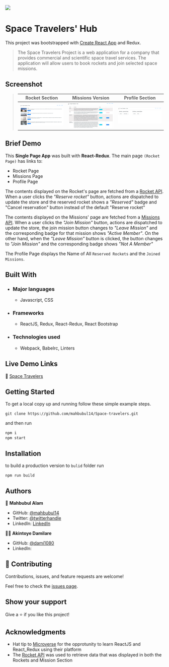 ![](https://img.shields.io/badge/Microverse-blueviolet)
# Space Travelers' Hub

This project was bootstrapped with [Create React App](https://github.com/facebook/create-react-app) and Redux.


> The Space Travelers Project is a web application for a company that provides commercial and scientific space travel services. The application will allow users to book rockets and join selected space missions.


## Screenshot
> |Rocket Section|Missions Version|Profile Section|
> |--------------|----------------|---------------|
> |![screenshot](./Rockets.png)|![screenshot2](./Mission.png)|![screenshot3](./My-profile.png)|

## Brief Demo

This **Single Page App**  was built with **React-Redux**. The main page `(Rocket Page)` has links to:
- Rocket Page
- Missions Page
- Profile Page 

The contents displayed on the Rocket's page are fetched from a [Rocket API](https://api.spacexdata.com/v3/rockets). When a user clicks the _"Reserve rocket"_ button, actions are dispatched to update the store and the reserved rocket shows a _"Reserved"_ badge and "Cancel reservation" button instead of the default "Reserve rocket"


The contents displayed on the Missions' page are fetched from a [Missions API](https://api.spacexdata.com/v3/missions). When a user clicks the _"Join Mission"_ button, actions are dispatched to update the store, the join mission button changes to _"Leave Mission"_ and the corresponding badge for that mission shows _"Active Member"_. On the other hand, when the _"Leave Mission"_ button is clicked, the button changes to _"Join Mission"_ and the corresponding badge shows _"Not A Member"_

The Profile Page displays the Name of All `Reserved Rockets` and the `Joined Missions`.

## Built With

- ### Major languages
  - Javascript, CSS
- ### Frameworks
  - ReactJS, Redux, React-Redux, React Bootstrap
- ### Technologies used
  - Webpack, Babelrc, Linters

## Live Demo Links

🔗 [Space Travelers](https://infallible-kowalevski-2274e5.netlify.app/)

## Getting Started

To get a local copy up and running follow these simple example steps.

```
git clone https://github.com/mahbubul14/Space-travelers.git
```

and then run

```
npm i
npm start
```

## Installation

to build a production version to `bulid` folder run

```
npm run build
```

## Authors
👨 **Mahbubul Alam**

- GitHub: [@mahbubul14](https://github.com/mahbubul14)
- Twitter: [@twitterhandle](https://twitter.com/mahbubul_14)
- LinkedIn: [LinkedIn](https://www.linkedin.com/in/mahbubul-alam-20595/)


👨🏿 **Akintoye Damilare**

- GitHub: [@dami1080](https://github.com/dami1080)
- LinkedIn: []()


## 🤝 Contributing

Contributions, issues, and feature requests are welcome!

Feel free to check the [issues page](https://github.com/mahbubul14/Space-travelers/issues).

## Show your support

Give a ⭐️ if you like this project!

## Acknowledgments

- Hat tip to [Microverse](https://www.microverse.org/) for the opprotunity to learn ReactJS and React_Redux using their platform
- The [Rocket API](https://documenter.getpostman.com/view/2025350/RWaEzAiG) was used to retrieve data that was displayed in both the Rockets and Mission Section
